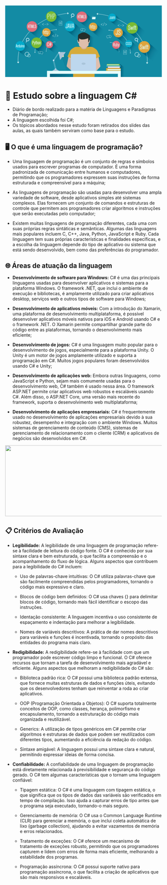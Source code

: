![](Media/Study.jpeg)

# :closed_book: Estudo sobre a linguagem C#
* Diário de bordo realizado para a matéria de Linguagens e Paradigmas de Programação;
* A linguagem escolhida foi C#;
* Os tópicos abordados nesse estudo foram retirados dos slides das aulas, as quais também serviram como base para o estudo.
## 🖥 O que é uma linguagem de programação?

* Uma linguagem de programação é um conjunto de regras e símbolos usados para escrever programas de computador. É uma forma padronizada de comunicação entre humanos e computadores, permitindo que os programadores expressem suas instruções de forma estruturada e compreensível para a máquina;

* As linguagens de programação são usadas para desenvolver uma ampla variedade de software, desde aplicativos simples até sistemas complexos. Elas fornecem um conjunto de comandos e estruturas de controle que permitem aos programadores criar algoritmos e instruções que serão executadas pelo computador;

* Existem muitas linguagens de programação diferentes, cada uma com suas próprias regras sintáticas e semânticas. Algumas das linguagens mais populares incluem C, C++, Java, Python, JavaScript e Ruby. Cada linguagem tem suas próprias características e finalidades específicas, e a escolha da linguagem depende do tipo de aplicativo ou sistema que está sendo desenvolvido, bem como das preferências do programador.

## :globe_with_meridians: Áreas de atuação da linguagem

*   **Desenvolvimento de software para Windows:** C# é uma das principais linguagens usadas para desenvolver aplicativos e sistemas para a plataforma Windows. O framework .NET, que inclui o ambiente de execução e bibliotecas, é amplamente utilizado para criar aplicativos desktop, serviços web e outros tipos de software para Windows;

*   **Desenvolvimento de aplicativos móveis:** Com a introdução do Xamarin, uma plataforma de desenvolvimento multiplataforma, é possível desenvolver aplicativos móveis nativos para iOS e Android usando C# e o framework .NET. O Xamarin permite compartilhar grande parte do código entre as plataformas, tornando o desenvolvimento mais eficiente;

*   **Desenvolvimento de jogos:** C# é uma linguagem muito popular para o desenvolvimento de jogos, especialmente para a plataforma Unity. O Unity é um motor de jogos amplamente utilizado e suporta a programação em C#. Muitos jogos populares foram desenvolvidos usando C# e Unity;

*   **Desenvolvimento de aplicações web:** Embora outras linguagens, como JavaScript e Python, sejam mais comumente usadas para o desenvolvimento web, C# também é usado nessa área. O framework ASP.NET permite criar aplicativos web robustos e escaláveis usando C#. Além disso, o ASP.NET Core, uma versão mais recente do framework, suporta o desenvolvimento web multiplataforma;

*   **Desenvolvimento de aplicações empresariais:** C# é frequentemente usado no desenvolvimento de aplicações empresariais devido à sua robustez, desempenho e integração com o ambiente Windows. Muitos sistemas de gerenciamento de conteúdo (CMS), sistemas de gerenciamento de relacionamento com o cliente (CRM) e aplicativos de negócios são desenvolvidos em C#.

<p align="center">
  <img width="720" height="227" src="Media/Logo.png">
</p>

## :clipboard: Critérios de Avaliação

* **Legibilidade:** A legibilidade de uma linguagem de programação refere-se à facilidade de leitura do código fonte. O C# é conhecido por sua sintaxe clara e bem estruturada, o que facilita a compreensão e o acompanhamento do fluxo de lógica. Alguns aspectos que contribuem para a legibilidade do C# incluem:

  * Uso de palavras-chave intuitivas: O C# utiliza palavras-chave que são facilmente compreendidas pelos programadores, tornando o código mais expressivo e claro.

  * Blocos de código bem definidos: O C# usa chaves {} para delimitar blocos de código, tornando mais fácil identificar o escopo das instruções.

  * Identação consistente: A linguagem incentiva o uso consistente de espaçamento e indentação para melhorar a legibilidade.

  * Nomes de variáveis descritivos: A prática de dar nomes descritivos para variáveis e funções é incentivada, tornando o propósito das entidades do programa mais claro.

* **Redigibilidade:** A redigibilidade refere-se à facilidade com que um programador pode escrever código limpo e funcional. O C# oferece recursos que tornam a tarefa de desenvolvimento mais agradável e eficiente. Alguns aspectos que melhoram a redigibilidade do C# são:

  * Biblioteca padrão rica: O C# possui uma biblioteca padrão extensa, que fornece muitas estruturas de dados e funções úteis, evitando que os desenvolvedores tenham que reinventar a roda ao criar aplicativos.

  * OOP (Programação Orientada a Objetos): O C# suporta totalmente conceitos de OOP, como classes, herança, polimorfismo e encapsulamento, tornando a estruturação do código mais organizada e reutilizável.

  * Generics: A utilização de tipos genéricos em C# permite criar algoritmos e estruturas de dados que podem ser reutilizados com diferentes tipos, aumentando a eficiência da redação do código.

  * Sintaxe amigável: A linguagem possui uma sintaxe clara e natural, permitindo expressar ideias de forma concisa.

* **Confiabilidade:** A confiabilidade de uma linguagem de programação está diretamente relacionada à previsibilidade e segurança do código gerado. O C# tem algumas características que o tornam uma linguagem confiável:

  * Tipagem estática: O C# é uma linguagem com tipagem estática, o que significa que os tipos de dados das variáveis são verificados em tempo de compilação. Isso ajuda a capturar erros de tipo antes que o programa seja executado, tornando-o mais seguro.

  * Gerenciamento de memória: O C# usa o Common Language Runtime (CLR) para gerenciar a memória, o que inclui coleta automática de lixo (garbage collection), ajudando a evitar vazamentos de memória e erros relacionados.

  * Tratamento de exceções: O C# oferece um mecanismo de tratamento de exceções robusto, permitindo que os programadores capturem e lidem com erros de forma mais eficiente, melhorando a estabilidade dos programas.

  * Programação assíncrona: O C# possui suporte nativo para programação assíncrona, o que facilita a criação de aplicativos que são mais responsivos e escaláveis.